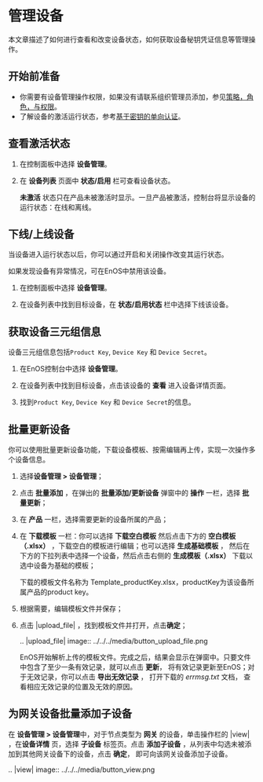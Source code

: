 # 管理设备

本文章描述了如何进行查看和改变设备状态，如何获取设备秘钥凭证信息等管理操作。

## 开始前准备

- 你需要有设备管理操作权限，如果没有请联系组织管理员添加，参见[策略，角色，与权限](/docs/iam/zh_CN/latest/access_policy)。
- 了解设备的激活运行状态，参考[基于密钥的单向认证](../../../learn/deviceconnection_authentication)。

## 查看激活状态

1. 在控制面板中选择 **设备管理**。

2. 在 **设备列表** 页面中 **状态/启用** 栏可查看设备状态。

   **未激活** 状态只在产品未被激活时显示。一旦产品被激活，控制台将显示设备的运行状态：在线和离线。

## 下线/上线设备

当设备进入运行状态以后，你可以通过开启和关闭操作改变其运行状态。

如果发现设备有异常情况，可在EnOS中禁用该设备。

1. 在控制面板中选择 **设备管理**。

2. 在设备列表中找到目标设备，在 **状态/启用状态** 栏中选择下线该设备。


## 获取设备三元组信息

设备三元组信息包括`Product Key`, `Device Key` 和 `Device Secret`。

1. 在EnOS控制台中选择 **设备管理**。

2. 在设备列表中找到目标设备，点击该设备的 **查看** 进入设备详情页面。

3. 找到`Product Key`, `Device Key` 和 `Device Secret`的信息。

## 批量更新设备

你可以使用批量更新设备功能，下载设备模板、按需编辑再上传，实现一次操作多个设备信息。

1. 选择**设备管理 > 设备管理**；

2. 点击 **批量添加** ，在弹出的 **批量添加/更新设备** 弹窗中的 **操作** 一栏，选择 **批量更新**；

3. 在 **产品** 一栏，选择需要更新的设备所属的产品；

4. 在 **下载模板** 一栏：你可以选择 **下载空白模板** 然后点击下方的 **空白模板（.xlsx）** ，下载空白的模板进行编辑；也可以选择 **生成基础模板** ， 然后在下方的下拉列表中选择一个设备，然后点击右侧的 **生成模板（.xlsx）** 下载以选中设备为基础的模板；

   下载的模板文件名称为 Template_productKey.xlsx，productKey为该设备所属产品的product key。

5. 根据需要，编辑模板文件并保存；

6. 点击  |upload_file| ，找到模板文件并打开，点击**确定**；

   .. |upload_file| image:: ../../../media/button_upload_file.png

   EnOS开始解析上传的模板文件。完成之后，结果会显示在弹窗中。只要文件中包含了至少一条有效记录，就可以点击 **更新**， 将有效记录更新至EnOS；对于无效记录，你可以点击 **导出无效记录** ， 打开下载的 _errmsg.txt_ 文档， 查看相应无效记录的位置及无效的原因。

## 为网关设备批量添加子设备

在 **设备管理 > 设备管理**中，对于节点类型为 **网关** 的设备，单击操作栏的 |view| ，在**设备详情** 页，选择 **子设备** 标签页。点击 **添加子设备** ，从列表中勾选未被添加到其他网关设备下的设备，点击 **确定**， 即可向该网关设备添加子设备。

.. |view| image:: ../../../media/button_view.png

